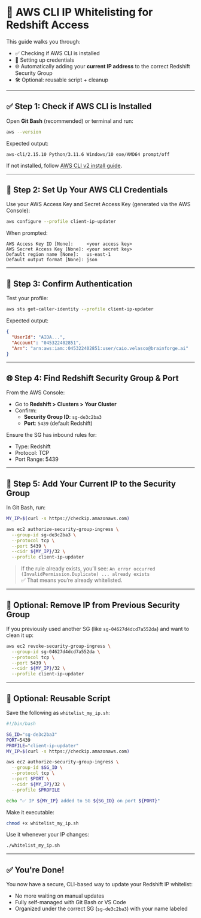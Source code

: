 # 🔐 AWS CLI IP Whitelisting for Redshift Access

This guide walks you through:
- ✅ Checking if AWS CLI is installed
- 🔑 Setting up credentials
- 🌐 Automatically adding your **current IP address** to the correct Redshift Security Group
- 🛠 Optional: reusable script + cleanup

---

## ✅ Step 1: Check if AWS CLI is Installed

Open **Git Bash** (recommended) or terminal and run:

```bash
aws --version
```

Expected output:
```
aws-cli/2.15.10 Python/3.11.6 Windows/10 exe/AMD64 prompt/off
```

If not installed, follow [AWS CLI v2 install guide](https://docs.aws.amazon.com/cli/latest/userguide/install-cliv2.html).

---

## 🔑 Step 2: Set Up Your AWS CLI Credentials

Use your AWS Access Key and Secret Access Key (generated via the AWS Console):

```bash
aws configure --profile client-ip-updater
```

When prompted:

```
AWS Access Key ID [None]:     <your access key>
AWS Secret Access Key [None]: <your secret key>
Default region name [None]:   us-east-1
Default output format [None]: json
```

---

## 🧪 Step 3: Confirm Authentication

Test your profile:

```bash
aws sts get-caller-identity --profile client-ip-updater
```

Expected output:

```json
{
  "UserId": "AIDA...",
  "Account": "045322402851",
  "Arn": "arn:aws:iam::045322402851:user/caio.velasco@brainforge.ai"
}
```

---

## 🌐 Step 4: Find Redshift Security Group & Port

From the AWS Console:
- Go to **Redshift > Clusters > Your Cluster**
- Confirm:
  - **Security Group ID**: `sg-de3c2ba3`
  - **Port**: `5439` (default Redshift)

Ensure the SG has inbound rules for:
- Type: Redshift
- Protocol: TCP
- Port Range: 5439

---

## 🧠 Step 5: Add Your Current IP to the Security Group

In Git Bash, run:

```bash
MY_IP=$(curl -s https://checkip.amazonaws.com)

aws ec2 authorize-security-group-ingress \
  --group-id sg-de3c2ba3 \
  --protocol tcp \
  --port 5439 \
  --cidr ${MY_IP}/32 \
  --profile client-ip-updater
```

> If the rule already exists, you’ll see:
> `An error occurred (InvalidPermission.Duplicate) ... already exists`  
> ✅ That means you’re already whitelisted.

---

## 🧼 Optional: Remove IP from Previous Security Group

If you previously used another SG (like `sg-04627d4dcd7a552da`) and want to clean it up:

```bash
aws ec2 revoke-security-group-ingress \
  --group-id sg-04627d4dcd7a552da \
  --protocol tcp \
  --port 5439 \
  --cidr ${MY_IP}/32 \
  --profile client-ip-updater
```

---

## 🔁 Optional: Reusable Script

Save the following as `whitelist_my_ip.sh`:

```bash
#!/bin/bash

SG_ID="sg-de3c2ba3"
PORT=5439
PROFILE="client-ip-updater"
MY_IP=$(curl -s https://checkip.amazonaws.com)

aws ec2 authorize-security-group-ingress \
  --group-id $SG_ID \
  --protocol tcp \
  --port $PORT \
  --cidr ${MY_IP}/32 \
  --profile $PROFILE

echo "✅ IP ${MY_IP} added to SG ${SG_ID} on port ${PORT}"
```

Make it executable:

```bash
chmod +x whitelist_my_ip.sh
```

Use it whenever your IP changes:

```bash
./whitelist_my_ip.sh
```

---

## ✅ You're Done!

You now have a secure, CLI-based way to update your Redshift IP whitelist:

- No more waiting on manual updates
- Fully self-managed with Git Bash or VS Code
- Organized under the correct SG (`sg-de3c2ba3`) with your name labeled
